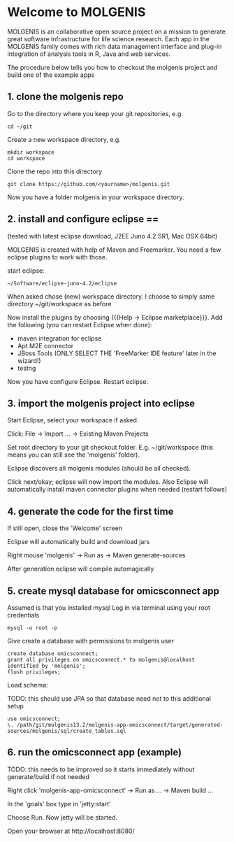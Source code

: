 # Welcome to MOLGENIS

MOLGENIS is an collaborative open source project on a mission to generate great software infrastructure for life science research. Each app in the MOLGENIS family comes with rich data management interface and plug-in integration of analysis tools in R, Java and web services.

The procedure below tells you how to checkout the molgenis project and build one of the example apps

## 1. clone the molgenis repo

Go to the directory where you keep your git repositories, e.g.

	cd ~/git


Create a new workspace directory, e.g.

	mkdir workspace
	cd workspace


Clone the repo into this directory

	git clone https://github.com/<yourname>/molgenis.git


Now you have a folder molgenis in your workspace directory.

## 2. install and configure eclipse == 
(tested with latest eclipse download, J2EE Juno 4.2 SR1, Mac OSX 64bit)

MOLGENIS is created with help of Maven and Freemarker. You need a few eclipse plugins to work with those.

start eclipse:

	~/Software/eclipse-juno-4.2/eclipse


When asked chose (new) workspace directory. I choose to simply same directory ~/git/workspace as before

Now install the plugins by choosing {{{Help -> Eclipse marketplace}}}. 
Add the following (you can restart Eclipse when done):
* maven integration for eclipse
* Apt M2E connector
* JBoss Tools (ONLY SELECT THE 'FreeMarker IDE feature' later in the wizard!)
* testng

Now you have configure Eclipse. Restart eclipse.

## 3. import the molgenis project into eclipse

Start Eclipse, select your workspace if asked.

Click: File -> Import ... -> Existing Maven Projects 

Set root directory to your git checkout folder. E.g. ~/git/workspace
(this means you can still see the 'molgenis' folder).

Eclipse discovers all molgenis modules (should be all checked).

Click next/okay; eclipse will now import the modules. Also Eclipse will automatically install maven connector plugins when needed (restart follows)

## 4. generate the code for the first time

If still open, close the 'Welcome' screen

Eclipse will automatically build and download jars

Right mouse 'molgenis' -> Run as -> Maven generate-sources

After generation eclipse will compile automagically

## 5. create mysql database for omicsconnect app

Assumed is that you installed mysql
Log in via terminal using your root credentials

	mysql -u root -p

Give create a database with permissions to molgenis user

	create database omicsconnect;
	grant all privileges on omicsconnect.* to molgenis@localhost identified by 'molgenis';
	flush privileges;

Load schema:

TODO: this should use JPA so that database need not to this additional setup

	use omicsconnect;
	\. /path/git/molgenis13.2/molgenis-app-omicsconnect/target/generated-sources/molgenis/sql/create_tables.sql

## 6. run the omicsconnect app (example)

TODO: this needs to be improved so it starts immediately without generate/build if not needed

Right click 'molgenis-app-omicsconnect' -> Run as ... -> Maven build ...

In the 'goals' box type in 'jetty:start'

Choose Run. Now jetty will be started.

Open your browser at http://localhost:8080/
